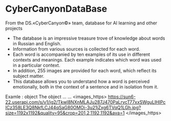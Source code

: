 # CyberCanyonDataBase
From the DS.«CyberCanyon©» team, database for AI learning and other projects

- The database is an impressive treasure trove of knowledge about words in Russian and English.
- Information from various sources is collected for each word.
- Each word is accompanied by ten examples of its use in different contexts and meanings. Each example indicates which word was used in a particular context.
- In addition, 255 images are provided for each word, which reflect its subject matter.
- This database allows you to understand how a word is perceived emotionally, both in the context of a sentence and in isolation from it.

Examle :
<object>
  <name>object</name>
  <description>The object</description>
  ...
  <images>
    <image1></image1>
    ...
  </images>
  <images_https>
    <image1>https://sun6-22.userapi.com/s/v1/ig2/Tkwl8NXnMLAJu287J470PaLrvcT77xxSWguLlHIPcICz358LE3Q8NkfLCJ44qSaG80OMOi-3u21jZxg6TVqQ1LGh.jpg?size=1192x1192&quality=95&crop=201,2,1192,1192&ava=1<image>
  </images_https>
</object>
